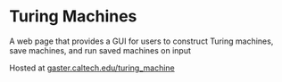 # Turing Machines
A web page that provides a GUI for users to construct Turing machines, save
machines, and run saved machines on input

Hosted at <a href="http://gaster.caltech.edu/turing_machine">gaster.caltech.edu/turing_machine</a>
